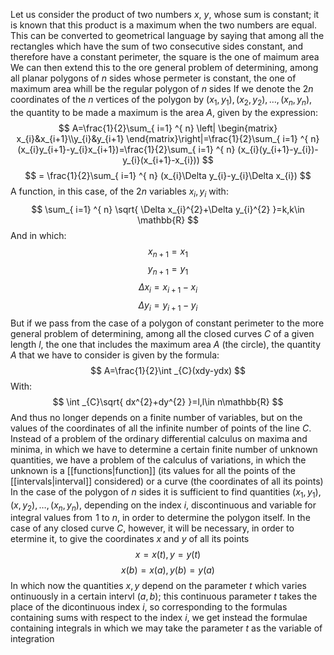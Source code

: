 Let us consider the product of two numbers $x$, $y$, whose sum is constant; it is known that this product is a maximum when the two numbers are equal. This can be converted to geometrical language by saying that among all the rectangles which have the sum of two consecutive sides constant, and therefore have a constant perimeter, the square is the one of maimum area
We can then extend this to the ore general problem of determining, among all planar polygons of $n$ sides whose permeter is constant, the one of maximum area whill be the regular polygon of $n$ sides
If we denote the $2n$ coordinates of the $n$ vertices of the polygon by $(x_{1},y_{1}),(x_{2},y_{2}),\dots,(x_{n},y_{n})$, the quantity to be made a maximum is the area $A$, given by the expression:
$$
A=\frac{1}{2}\sum_{ i=1} ^{ n}  \left| \begin{matrix}
x_{i}&x_{i+1}\\y_{i}&y_{i+1}
\end{matrix}\right|=\frac{1}{2}\sum_{ i=1} ^{ n}  (x_{i}y_{i+1}-y_{i}x_{i+1})=\frac{1}{2}\sum_{ i=1} ^{ n}  (x_{i}(y_{i+1}-y_{i})-y_{i}(x_{i+1}-x_{i}))
$$
$$
= \frac{1}{2}\sum_{ i=1} ^{ n}  (x_{i}\Delta y_{i}-y_{i}\Delta x_{i})
$$
A function, in this case, of the $2n$ variables $x_{i},y_{i}$ with:
$$
\sum_{ i=1} ^{ n}  \sqrt{ \Delta x_{i}^{2}+\Delta y_{i}^{2} }=k,k\in \mathbb{R}
$$
And in which:
$$
x_{n+1}=x_{1}
$$
$$
y_{n+1}=y_{1}
$$
$$
\Delta x_{i}=x_{i+1}-x_{i}
$$
$$
 \Delta y_{i}=y_{i+1}-y_{i}
$$
But if we pass from the case of a polygon of constant perimeter to the more general problem of determining, among all the closed curves $C$ of a given length $l$, the one that includes the maximum area $A$ (the circle), the quantity $A$ that we have to consider is given by the formula:
$$
A=\frac{1}{2}\int _{C}(xdy-ydx)
$$
With:
$$
\int _{C}\sqrt{ dx^{2}+dy^{2} }=l,l\in n\mathbb{R}
$$
And thus no longer depends on a finite number of variables, but on the values of the coordinates of all the infinite number of points of the line $C$. Instead of a problem of the ordinary differential calculus on maxima and minima, in which we have to determine a certain finite number of unknown quantities, we have a problem of the calculus of variations, in which the unknown is a [[functions|function]] (its values for all the points of the [[intervals|interval]] considered) or a curve (the coordinates of all its points)
In the case of the polygon of $n$ sides it is sufficient to find quantities $(x_{1},y_{1}),(x,y_{2}),\dots,(x_{n},y_{n})$, depending on the index $i$, discontinuous and variable for integral values from $\hspace{0pt}1$ to $n$, in order to determine the polygon itself. In the case of any closed curve $C$, however, it will be necessary, in order to etermine it, to give the coordinates $x$ and $y$ of all its points
$$
x=x(t),y=y(t)
$$
$$
x(b)=x(a),y(b)=y(a)
$$
In which now the quantities $x,y$ depend on the parameter $t$ which varies ontinuously in a certain intervl $(a,b)$; this continuous parameter $t$ takes the place of the dicontinuous index $i$, so corresponding to the formulas containing sums with respect to the index $i$, we get instead the formulae containing integrals in which we may take the parameter $t$ as the variable of integration
